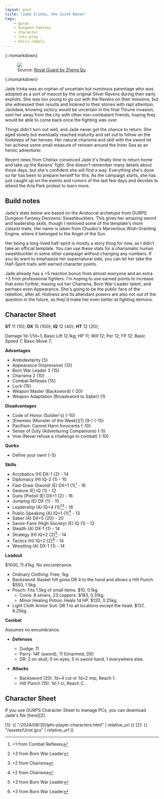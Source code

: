 ```yaml
---
layout: post
title: "Jade Irinka, the Sixth Raven"
tags:
    - gurps
    - dungeon-fantasy
    - character
    - lets-play
    - hells-rebels
---
```


{::nomarkdown}
<figure class="center">
  <img src="{{ "/assets/zheng-qu-knight-level-up.jpg" | relative_url }}"/>
  <figcaption>Source: <a
  href="https://www.artstation.com/artwork/4bn5Z2">Royal Guard by Zheng Qu</a>
  </figcaption>
</figure>
{:/nomarkdown}

Jade Irinka was an orphan of uncertain but numinous parentage who was adopted as
a sort of mascot by the original Silver Ravens during their early exploits. She
was too young to go out with the Ravens on their missions, but she witnessed
their results and listened to their stories with rapt attention. Jackdaw,
knowing victory would be uncertain in the final Thrune invasion, sent her away
from the city with other non-combatant friends, hoping they would be able to
come back once the fighting was over.

Things didn't turn out well, and Jade never got the chance to return. She aged
slowly but eventually reached maturity and set out to follow on the footsteps of
her heroes. Her natural charisma and skill with the sword let her achieve some
small measure of renown around the Inner Sea as an heroic adventurer.

Recent news from Cheliax convinced Jade it's finally time to return home and
take up the Ravens' fight. She doesn't remember many details about those days,
but she's confident she will find a way. Everything she's done so far has been
to prepare herself for this. As the campaign starts, she has just caught up on
the events and rumors of the last few days and decides to attend the Aria Park
protest to learn more.

## Build notes

Jade's stats below are based on the Aristocrat archetype from GURPS Dungeon
Fantasy Denizens: Swashbucklers. This gives her amazing sword and leadership
skills, though I removed some of the template's more classist traits. Her name
is taken from Chuubo's Marverlous Wish-Granting Engine, where it belonged to the
Angel of the Sun.

Her being a long-lived half-spirit is mostly a story thing for now, as I didn't
take an official template. You can use these stats for a charismatic human
swashbuckler in some other campaign without changing any numbers. If you do want
to emphasize her supernatural side, you can let her take the Half-Spirit traits
with earned character points.


Jade already has a +5 reaction bonus from almost everyone and an extra +3 from
professional fighters. I'm hoping to use earned points to increase that even
further, maxing out her Charisma, Born War-Leader talent, and perhaps even
Appearance. She's going to be the public face of the rebellion, after
all. Holiness and its attendant powers are also not out of the question in the
future, as they'd make her even better at fighting demons.

## Character Sheet

**ST** 11 {10}; **DX** 15 {100}; **IQ** 12 {40}; **HT** 12 {20};

Damage 1d-1/1d+1; Basic Lift 12.1kg; HP 11; Will 12; Per 12; FP 12; Basic Speed 7;
Basic Move 7;

**Advantages**

- Ambidexterity {5}
- Appearance (Impressive) {12}
- Born War Leader 3 {15}
- Charisma 2 {10}
- Combat Reflexes {15}
- Luck {15}
- Weapon Master (Backsword) {-20}
- Weapon Adaptation (Broadsword to Saber) {1}

**Disadvantages**

- Code of Honor (Soldier's) {-10}
- [Enemies (Monster of the Week)][1] (9-) {-15}
- Pacifism: Cannot Harm Innocents {-10}
- Sense of Duty (Adventuring Companions) {-5}
- Vow (Never refuse a challenge to combat) {-10}

**Quirks**

- Define your own! {-5}

**Skills**

- Acrobatics (H) DX-1 {2} - 14
- Diplomacy (H) IQ-2 {1} - 10
- Fast-Draw (Sword) (E) DX+1 {1}[^1] - 16
- Gesture (E) IQ {1} - 12
- Guns (Pistol) (E) DX+1 {2} - 16
- Jumping (E) DX {1} - 15
- Leadership (A) IQ+4 {1}[^2][^3] - 16
- Public Speaking (A) IQ+1 {1}[^3] - 13
- Saber (A) DX+5 {20} - 20
- Savoir-Faire (High Society) (E) IQ {1} - 12
- Stealth (A) DX-1 {1} - 14
- Strategy (H) IQ+2 {2}[^2] - 14
- Tactics (H) IQ+2 {2}[^2] - 14
- Wrestling (A) DX-1 {1} - 14

**Loadout**

$1000, 11.41kg. No encumbrance.

- Ordinary Clothing: Free; 1kg.
- Backsword: Basket hilt gives DR 4 to the hand and allows a Hilt Punch. $550,
  1.5kg.
- Pouch: Fits 1.5kg of small items. $10, 0.1kg.
  - Coins: 8 silvers, 23 coppers. $183, 0.31kg.
  - Minor Healing Potion: Heals 1d HP. $120, 0.25kg.
- Light Cloth Armor Suit: DR 1 to all locations except the head. $137, 8.25kg.

**Combat**

Assumes no encumbrance.

- **Defenses**
  - Dodge: 11
  - Parry: 14F (sword), 11 (Unarmed, DX)
  - DR: 2 on skull, 0 on eyes, 5 in sword hand, 1 everywhere else.

- **Attacks**
  - Backsword (20): 1d+4 cut or 1d+2 imp, Reach 1.
  - Hilt Punch (15): 1d-1 cr, Reach C.

## Character Sheet

If you use GURPS Character Sheet to manage PCs, you can download Jade's file
[here][2].

[^1]: +1 from Combat Reflexes
[^2]: +3 from Born War Leader
[^3]: +2 from Charisma

[1]: {{ "/2024/08/30/lphr-player-characters.html" | relative_url }}
[2]: {{ "/assets/Urist.gcs" | relative_url }}
